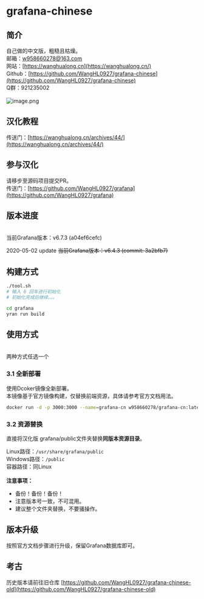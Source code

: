 # grafana-chinese

<a name="NPS5Q"></a>
## 简介
自己做的中文版，粗糙且枯燥。<br />邮箱：w958660278@163.com<br />网站：[https://wanghualong.cn](https://wanghualong.cn/)<br />Github：[https://github.com/WangHL0927/grafana-chinese](https://github.com/WangHL0927/grafana-chinese)<br />Q群：921235002<br />
<br />![image.png](https://cdn.nlark.com/yuque/0/2019/png/225645/1571331709247-18e8dfac-6398-4ede-a220-c7db9392638e.png#align=left&display=inline&height=411&margin=%5Bobject%20Object%5D&name=image.png&originHeight=411&originWidth=300&size=110904&status=done&style=none&width=300)<br />

<a name="wcU8O"></a>
## 汉化教程
传送门：[https://wanghualong.cn/archives/44/](https://wanghualong.cn/archives/44/)<br />

<a name="OTia3"></a>
## 参与汉化
请移步至源码项目提交PR。<br />传送门：[https://github.com/WangHL0927/grafana](https://github.com/WangHL0927/grafana)<br />

<a name="kZYxw"></a>
## 版本进度

<br />当前Grafana版本：v6.7.3 (a04ef6cefc)

2020-05-02 update ~~当前Grafana版本：v6.4.3 (commit: 3a2bfb7)~~ <br />

<a name="GgDhn"></a>
## 构建方式
```bash
./tool.sh
# 输入 6 回车进行初始化
# 初始化完成后继续。。。

cd grafana
yran run build
```


<a name="F9gVh"></a>
## 使用方式

<br />两种方式任选一个<br />

<a name="GzPJx"></a>
### 3.1 全新部署
使用Dcoker镜像全新部署。<br />本镜像基于官方镜像构建，仅替换前端资源，具体请参考官方文档用法。
```bash
docker run -d -p 3000:3000 --name=grafana-cn w958660278/grafana-cn:latest-dev
```


<a name="0lnVn"></a>
### 3.2 资源替换
直接将汉化版 grafana/public文件夹替换**同版本资源目录**。

Linux路径：`/usr/share/grafana/public`<br />Windows路径：`/public`<br />容器路径：同Linux<br />
<br />**注意事项：**

- 备份！备份！备份！
- 注意版本号一致，不可混用。
- 建议整个文件夹替换，不要骚操作。



<a name="9i9Kr"></a>
## 版本升级


按照官方文档步骤进行升级，保留Grafana数据库即可。<br />

<a name="HQzi5"></a>
## 考古
历史版本请前往旧仓库 [https://github.com/WangHL0927/grafana-chinese-old](https://github.com/WangHL0927/grafana-chinese-old)
